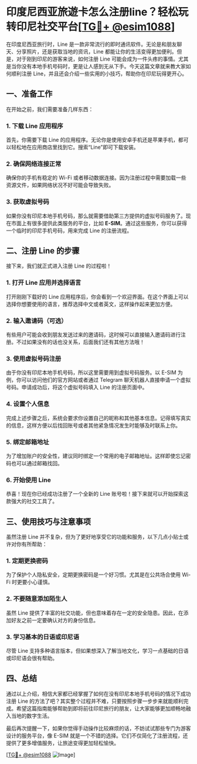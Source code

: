 # 印度尼西亚旅遊卡怎么注册line？轻松玩转印尼社交平台[[TG💪+ @esim1088](https://t.me/s/esim1088)]

在印度尼西亚旅行时，Line 是一款非常流行的即时通讯软件。无论是和朋友聊天、分享照片，还是获取当地的资讯，Line 都能让你的生活变得更加便利。但是，对于刚到印尼的游客来说，如何注册 Line 可能会成为一件头疼的事情。尤其是当你没有本地手机号码时，更是让人感到无从下手。今天这篇文章就来教大家如何顺利注册 Line，并且还会介绍一些实用的小技巧，帮助你在印尼玩得更开心。

## 一、准备工作

在开始之前，我们需要准备几样东西：

### 1. 下载 Line 应用程序
首先，你需要下载 Line 的应用程序。无论你是使用安卓手机还是苹果手机，都可以轻松地在应用商店里找到它。搜索“Line”即可下载安装。

### 2. 确保网络连接正常
确保你的手机有稳定的 Wi-Fi 或者移动数据连接。因为注册过程中需要加载一些资源文件，如果网络状况不好可能会导致失败。

### 3. 获取虚拟号码
如果你没有印尼本地手机号码，那么就需要借助第三方提供的虚拟号码服务了。现在市面上有很多提供此类服务的平台，比如 **E-SIM**。通过这些服务，你可以获得一个临时的印尼手机号码，用来完成 Line 的注册流程。

## 二、注册 Line 的步骤

接下来，我们就正式进入注册 Line 的过程啦！

### 1. 打开 Line 应用并选择语言
打开刚刚下载好的 Line 应用程序后，你会看到一个欢迎界面。在这个界面上可以选择你想要使用的语言，推荐选择中文或者英文，这样操作起来更加方便。

### 2. 输入邀请码（可选）
有些用户可能会收到朋友发送过来的邀请码，这时候可以直接输入邀请码进行注册。不过如果没有的话也没关系，后面我们还有其他方法哦！

### 3. 使用虚拟号码注册
由于你没有印尼本地手机号码，所以这里需要用到虚拟号码服务。以 E-SIM 为例，你可以访问他们的官方网站或者通过 Telegram 聊天机器人直接申请一个虚拟号码。申请成功后，将这个虚拟号码填入 Line 的注册页面中。

### 4. 设置个人信息
完成上述步骤之后，系统会要求你设置自己的昵称和其他基本信息。记得填写真实的信息，这样方便以后找回账号或者其他紧急情况发生时能够及时联系上你。

### 5. 绑定邮箱地址
为了增加账户的安全性，建议同时绑定一个常用的电子邮箱地址。这样即使忘记密码也可以通过邮箱找回。

### 6. 开始使用 Line
恭喜！现在你已经成功注册了一个全新的 Line 账号啦！接下来就可以开始探索这款强大的社交工具了。

## 三、使用技巧与注意事项

虽然注册 Line 并不复杂，但为了更好地享受它的功能和服务，以下几点小贴士或许对你有所帮助：

### 1. 定期更换密码
为了保护个人隐私安全，定期更换密码是一个好习惯。尤其是在公共场合使用 Wi-Fi 时更要小心谨慎。

### 2. 不要随意添加陌生人
虽然 Line 提供了丰富的社交功能，但也意味着存在一定的安全隐患。因此，在添加好友之前一定要确认对方的身份信息。

### 3. 学习基本的日语或印尼语
尽管 Line 支持多种语言版本，但如果想深入了解当地文化，学习一点基础的日语或印尼语会很有帮助。

## 四、总结

通过以上介绍，相信大家都已经掌握了如何在没有印尼本地手机号码的情况下成功注册 Line 的方法了吧？其实整个过程并不难，只要按照步骤一步步来就能顺利完成。希望这篇指南能够帮助到即将前往印尼旅行的朋友，让大家能够更加顺畅地融入当地的数字生活。

最后再次提醒一下，如果你觉得手动操作比较麻烦的话，不妨试试那些专门为游客设计的服务平台，像 E-SIM 就是一个不错的选择。它们不仅简化了注册流程，还提供了更多增值服务，让旅途变得更加轻松愉快。

[[TG💪+ @esim1088](https://t.me/s/esim1088) ![Image](https://i.postimg.cc/4NQfJmqS/Snipaste-2025-05-13-00-14-12.png)]